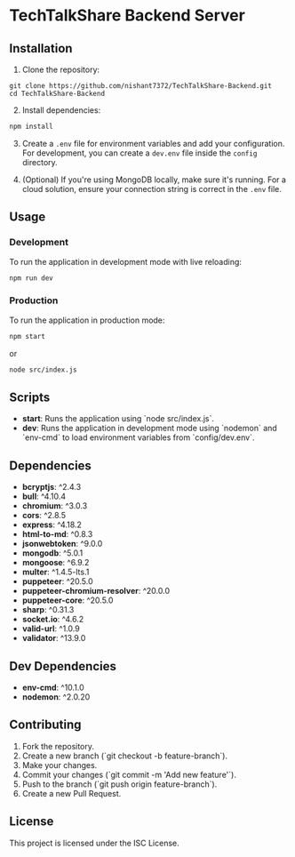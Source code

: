 # TechTalkShare Backend Server

## Installation

1. Clone the repository:

```
git clone https://github.com/nishant7372/TechTalkShare-Backend.git
cd TechTalkShare-Backend
```

2. Install dependencies:

```bash
npm install
```

3. Create a `.env` file for environment variables and add your configuration. For development, you can create a `dev.env` file inside the `config` directory.

4. (Optional) If you're using MongoDB locally, make sure it's running. For a cloud solution, ensure your connection string is correct in the `.env` file.

## Usage

### Development

To run the application in development mode with live reloading:

```bash
npm run dev
```

### Production

To run the application in production mode:

```bash
npm start
```

or

```bash
node src/index.js
```

## Scripts

- **start**: Runs the application using \`node src/index.js\`.
- **dev**: Runs the application in development mode using \`nodemon\` and \`env-cmd\` to load environment variables from \`config/dev.env\`.

## Dependencies

- **bcryptjs**: ^2.4.3
- **bull**: ^4.10.4
- **chromium**: ^3.0.3
- **cors**: ^2.8.5
- **express**: ^4.18.2
- **html-to-md**: ^0.8.3
- **jsonwebtoken**: ^9.0.0
- **mongodb**: ^5.0.1
- **mongoose**: ^6.9.2
- **multer**: ^1.4.5-lts.1
- **puppeteer**: ^20.5.0
- **puppeteer-chromium-resolver**: ^20.0.0
- **puppeteer-core**: ^20.5.0
- **sharp**: ^0.31.3
- **socket.io**: ^4.6.2
- **valid-url**: ^1.0.9
- **validator**: ^13.9.0

## Dev Dependencies

- **env-cmd**: ^10.1.0
- **nodemon**: ^2.0.20

## Contributing

1. Fork the repository.
2. Create a new branch (\`git checkout -b feature-branch\`).
3. Make your changes.
4. Commit your changes (\`git commit -m 'Add new feature'\`).
5. Push to the branch (\`git push origin feature-branch\`).
6. Create a new Pull Request.

## License

This project is licensed under the ISC License.
